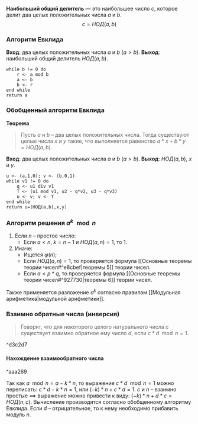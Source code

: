 **Наибольший общий делитель** — это наибольшее число $c$, которое делит два целых положительных числа $a$ и $b$.
$$с=НОД(a,b)$$
### Алгоритм Евклида

**Вход**: два целых положительных числа $a$ и $b$ ($a>b$).
**Выход**: наибольший общий делитель $НОД(a,b)$.

```
while b != 0 do
	r <- a mod b
	a <- b
	b <- r
end while
return a
```
### Обобщенный алгоритм Евклида

**Теорема**
>Пусть $a$ и $b$ – два целых положительных числа. Тогда существуют целые числа $x$ и $y$ такие, что выполняется равенство $a*x+b*y=НОД(a,b)$.

**Вход**: два целых положительных числа $a$ и $b$ ($a>b$).
**Выход**: $НОД(a,b)$, $x$ и $y$.

```
u <- (a,1,0); v <- (b,0,1)
while v1 != 0 do
	q <- u1 div v1
	T <- (u1 mod v1, u2 - q*v2, u3 - q*v3)
	u <- v; v <- T
end while
return u=(НОД(a,b),x,y)
```

### Алгоритм решения $a^k\mod n$

1. Если $n$ – простое число:
	- Если $a<n$, $k=n-1$ и $НОД(a,n)=1$, то $1$.
2. Иначе:
	- Ищется $\varphi(n)$;
	- Если $НОД(a, n)=1$, то проверяется формула [[Основные теоремы теории чисел#^e8cbef|теоремы 5]] теории чисел.
	- Если $a<p*q$, то проверяется формула [[Основные теоремы теории чисел#^927730|теоремы 6]] теории чисел.

Также применяется разложение $a^k$ согласно правилам [[Модульная арифметика|модульной арифметики]].

### Взаимно обратные числа (инверсия)

>Говорят, что для некоторого целого натурального числа $c$ существует взаимно обратное ему число $d$, если $c*d\mod n=1$.

^d3c2d7

#### Нахождение взаимообратного числа

^aaa269

Так как $a\mod n=a-k*n$, то выражение $c*d\mod n=1$ можно переписать: $c*d-k*n=1$, или $(-k)*n + c*d=1$.
$c$ и $n$ – взаимно простые $\implies$ выражение можно привести к виду: $(-k)*n+d*c=НОД(n,c)$.
Вычисление производятся согласно обобщенному алгоритму Евклида. Если $d$ – отрицательное, то к нему необходимо прибавить модуль $n$.
